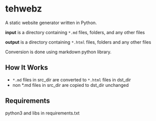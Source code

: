 
# tehwebz

A static website generator written in Python.

**input** is a directory containing `*.md` files, folders,
and any other files

**output** is a directory containing `*.html` files, folders
and any other files

Conversion is done using markdown python library.

## How It Works

- `*.md` files in src_dir are converted to `*.html` files in dst_dir
- non *.md files in src_dir are copied to dst_dir unchanged

## Requirements

python3 and libs in requirements.txt
